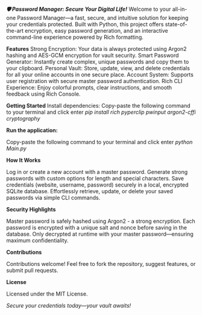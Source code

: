 _**🛡️ Password Manager: Secure Your Digital Life!**_
Welcome to your all-in-one Password Manager—a fast, secure, and intuitive solution for keeping your credentials protected. Built with Python, this project offers state-of-the-art encryption, easy password generation, and an interactive command-line experience powered by Rich formatting.

**Features**
Strong Encryption: Your data is always protected using Argon2 hashing and AES-GCM encryption for vault security.
Smart Password Generator: Instantly create complex, unique passwords and copy them to your clipboard.
Personal Vault: Store, update, view, and delete credentials for all your online accounts in one secure place.
Account System: Supports user registration with secure master password authentication.
Rich CLI Experience: Enjoy colorful prompts, clear instructions, and smooth feedback using Rich Console.

**Getting Started**
Install dependencies:
Copy-paste the following command to your terminal and click enter 
_pip install rich pyperclip pwinput argon2-cffi cryptography_

**Run the application:**

Copy-paste the following command to your terminal and click enter 
_python Main.py_

**How It Works**

Log in or create a new account with a master password.
Generate strong passwords with custom options for length and special characters.
Save credentials (website, username, password) securely in a local, encrypted SQLite database.
Effortlessly retrieve, update, or delete your saved passwords via simple CLI commands.

**Security Highlights**

Master password is safely hashed using Argon2 - a strong encryption.
Each password is encrypted with a unique salt and nonce before saving in the database.
Only decrypted at runtime with your master password—ensuring maximum confidentiality.

**Contributions**

Contributions welcome! Feel free to fork the repository, suggest features, or submit pull requests.

**License**

Licensed under the MIT License.

_Secure your credentials today—your vault awaits!_
